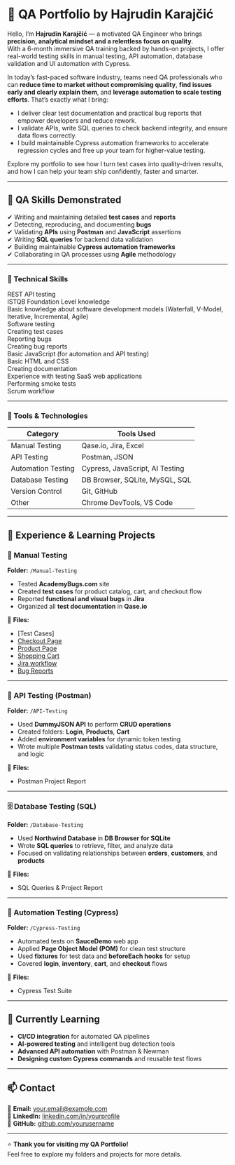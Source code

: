 # 🌟 QA Portfolio by **Hajrudin Karajčić**

Hello, I’m **Hajrudin Karajčić** — a motivated QA Engineer who brings **precision, analytical mindset and a relentless focus on quality**.  
With a 6-month immersive QA training backed by hands-on projects, I offer real-world testing skills in manual testing, API automation, database validation and UI automation with Cypress.

In today’s fast-paced software industry, teams need QA professionals who can **reduce time to market without compromising quality**, **find issues early and clearly explain them**, and **leverage automation to scale testing efforts**. That’s exactly what I bring:  
- I deliver clear test documentation and practical bug reports that empower developers and reduce rework.  
- I validate APIs, write SQL queries to check backend integrity, and ensure data flows correctly.  
- I build maintainable Cypress automation frameworks to accelerate regression cycles and free up your team for higher-value testing.

Explore my portfolio to see how I turn test cases into quality-driven results, and how I can help your team ship confidently, faster and smarter.  


---

## 🧠 QA Skills Demonstrated

✔ Writing and maintaining detailed **test cases** and **reports**  
✔ Detecting, reproducing, and documenting **bugs**  
✔ Validating **APIs** using **Postman** and **JavaScript** assertions  
✔ Writing **SQL queries** for backend data validation  
✔ Building maintainable **Cypress automation frameworks**  
✔ Collaborating in QA processes using **Agile** methodology  

---

### 🧠 Technical Skills

REST API testing  
ISTQB Foundation Level knowledge  
Basic knowledge about software development models (Waterfall, V-Model, Iterative, Incremental, Agile)  
Software testing  
Creating test cases  
Reporting bugs  
Creating bug reports  
Basic JavaScript (for automation and API testing)  
Basic HTML and CSS  
Creating documentation  
Experience with testing SaaS web applications  
Performing smoke tests  
Scrum workflow  


---

### 🧰 Tools & Technologies

| **Category** | **Tools Used** |
|---------------|----------------|
| Manual Testing | Qase.io, Jira, Excel |
| API Testing | Postman, JSON |
| Automation Testing | Cypress, JavaScript, AI Testing |
| Database Testing | DB Browser, SQLite, MySQL, SQL |
| Version Control | Git, GitHub |
| Other | Chrome DevTools, VS Code |

---

## 💼 Experience & Learning Projects

### 🧪 Manual Testing
**Folder:** `/Manual-Testing`  
- Tested **AcademyBugs.com** site  
- Created **test cases** for product catalog, cart, and checkout flow  
- Reported **functional and visual bugs** in **Jira**  
- Organized all **test documentation** in **Qase.io**  

📄 **Files:**  
- [Test Cases]
- [Checkout Page](./TEST-CASES/checkout_page.pdf)
- [Product Page](./TEST-CASES/product_page.pdf.pdf)
- [Shopping Cart](./TEST-CASES/shopping_cart.pdf)
- [Jira workflow](./BUG-REPORT/QA_Portfolio_AcademyBugs.pdf)
- [Bug Reports](./BUG-REPORT/bug_reports.pdf.pdf)

 

---

### 🔗 API Testing (Postman)
**Folder:** `/API-Testing`  
- Used **DummyJSON API** to perform **CRUD operations**  
- Created folders: **Login**, **Products**, **Cart**  
- Added **environment variables** for dynamic token testing  
- Wrote multiple **Postman tests** validating status codes, data structure, and logic  

📄 **Files:**  
- Postman Project Report  

---

### 🗄️ Database Testing (SQL)
**Folder:** `/Database-Testing`  
- Used **Northwind Database** in **DB Browser for SQLite**  
- Wrote **SQL queries** to retrieve, filter, and analyze data  
- Focused on validating relationships between **orders**, **customers**, and **products**  

📄 **Files:**  
- SQL Queries & Project Report  

---

### 🤖 Automation Testing (Cypress)
**Folder:** `/Cypress-Testing`  
- Automated tests on **SauceDemo** web app  
- Applied **Page Object Model (POM)** for clean test structure  
- Used **fixtures** for test data and **beforeEach hooks** for setup  
- Covered **login**, **inventory**, **cart**, and **checkout** flows  

📄 **Files:**  
- Cypress Test Suite  

---

## 🌱 Currently Learning
- **CI/CD integration** for automated QA pipelines  
- **AI-powered testing** and intelligent bug detection tools  
- **Advanced API automation** with Postman & Newman  
- **Designing custom Cypress commands** and reusable test flows  

---

## 📫 Contact

📧 **Email:** your.email@example.com  
💼 **LinkedIn:** [linkedin.com/in/yourprofile](https://linkedin.com/in/yourprofile)  
🐙 **GitHub:** [github.com/yourusername](https://github.com/yourusername)  

---

⭐ **Thank you for visiting my QA Portfolio!**  
Feel free to explore my folders and projects for more details.
